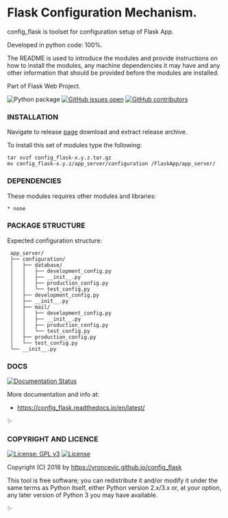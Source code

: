 # Flask Configuration Mechanism.

config_flask is toolset for configuration setup of Flask App.

Developed in python code: 100%.

The README is used to introduce the modules and provide instructions on
how to install the modules, any machine dependencies it may have and any
other information that should be provided before the modules are installed.

Part of Flask Web Project.

![Python package](https://github.com/vroncevic/config_flask/workflows/Python%20package/badge.svg?branch=master)
 [![GitHub issues open](https://img.shields.io/github/issues/vroncevic/config_flask.svg)](https://github.com/vroncevic/config_flask/issues)
 [![GitHub contributors](https://img.shields.io/github/contributors/vroncevic/config_flask.svg)](https://github.com/vroncevic/config_flask/graphs/contributors)

### INSTALLATION
Navigate to release [page](https://github.com/vroncevic/config_flask/releases) download and extract release archive.

To install this set of modules type the following:
```
tar xvzf config_flask-x.y.z.tar.gz
mv config_flask-x.y.z/app_server/configuration /FlaskApp/app_server/
```

### DEPENDENCIES

These modules requires other modules and libraries:

    * none

### PACKAGE STRUCTURE

Expected configuration structure:
```
 app_server/
 ├── configuration/
 │   ├── database/
 │   │   ├── development_config.py
 │   │   ├── __init__.py
 │   │   ├── production_config.py
 │   │   └── test_config.py
 │   ├── development_config.py
 │   ├── __init__.py
 │   ├── mail/
 │   │   ├── development_config.py
 │   │   ├── __init__.py
 │   │   ├── production_config.py
 │   │   └── test_config.py
 │   ├── production_config.py
 │   └── test_config.py
 └── __init__.py
```

### DOCS

[![Documentation Status](https://readthedocs.org/projects/config_flask/badge/?version=latest)](https://gen-avr8.readthedocs.io/projects/config_flask/en/latest/?badge=latest)

More documentation and info at:

* https://config_flask.readthedocs.io/en/latest/

:sparkles:

### COPYRIGHT AND LICENCE

[![License: GPL v3](https://img.shields.io/badge/License-GPLv3-blue.svg)](https://www.gnu.org/licenses/gpl-3.0) [![License](https://img.shields.io/badge/License-Apache%202.0-blue.svg)](https://opensource.org/licenses/Apache-2.0)

Copyright (C) 2018 by https://vroncevic.github.io/config_flask

This tool is free software; you can redistribute it and/or modify
it under the same terms as Python itself, either Python version 2.x/3.x or,
at your option, any later version of Python 3 you may have available.

:sparkles:

